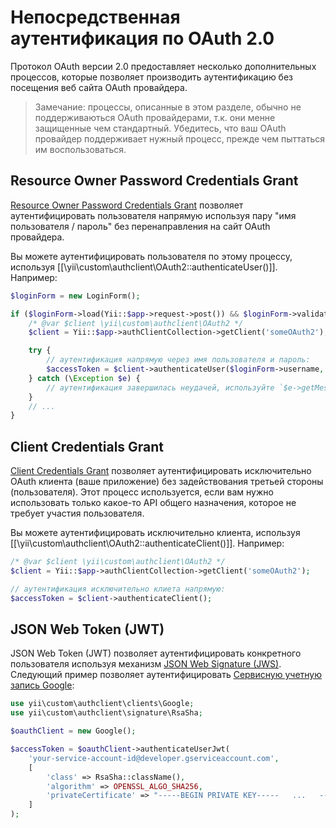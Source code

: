 Непосредственная аутентификация по OAuth 2.0
============================================

Протокол OAuth версии 2.0 предоставляет несколько дополнительных процессов, которые позволяет производить
аутентификацию без посещения веб сайта OAuth провайдера.

> Замечание: процессы, описанные в этом разделе, обычно не поддерживаються OAuth провайдерами, т.к. они менне
  защищенные чем стандартный. Убедитесь, что ваш OAuth провайдер поддерживает нужный процесс, прежде чем
  пыттаться им воспользоваться.


## Resource Owner Password Credentials Grant

[Resource Owner Password Credentials Grant](https://tools.ietf.org/html/rfc6749#section-4.3) позволяет аутентифицировать
пользователя напрямую используя пару "имя пользователя / пароль" без перенаправления на сайт OAuth провайдера.

Вы можете аутентифицировать пользователя по этому процессу, используя [[\yii\custom\authclient\OAuth2::authenticateUser()]].
Например:

```php
$loginForm = new LoginForm();

if ($loginForm->load(Yii::$app->request->post()) && $loginForm->validate()) {
    /* @var $client \yii\custom\authclient\OAuth2 */
    $client = Yii::$app->authClientCollection->getClient('someOAuth2');

    try {
        // аутентификация напрямую через имя пользователя и пароль:
        $accessToken = $client->authenticateUser($loginForm->username, $loginForm->password);
    } catch (\Exception $e) {
        // аутентификация завершилась неудачей, используйте `$e->getMessage()` для полной информации
    }
    // ...
}
```


## Client Credentials Grant

[Client Credentials Grant](https://tools.ietf.org/html/rfc6749#section-4.4) позволяет аутентифицировать исключительно
OAuth клиента (ваше приложение) без задействования третьей стороны (пользователя). Этот процесс используется, если
вам нужно использовать только какое-то API общего назначения, которое не требует участия пользователя.

Вы можете аутентифицировать исключительно клиента, используя [[\yii\custom\authclient\OAuth2::authenticateClient()]].
Например:

```php
/* @var $client \yii\custom\authclient\OAuth2 */
$client = Yii::$app->authClientCollection->getClient('someOAuth2');

// аутентификация исключительно клиета напрямую:
$accessToken = $client->authenticateClient();
```


## JSON Web Token (JWT)

JSON Web Token (JWT) позволяет аутентифицировать конкретного пользователя используя механизм [JSON Web Signature (JWS)](https://tools.ietf.org/html/rfc7515).
Следующий пример позволяет аутентифицировать [Сервисную учетную запись Google](https://developers.google.com/identity/protocols/OAuth2ServiceAccount):

```php
use yii\custom\authclient\clients\Google;
use yii\custom\authclient\signature\RsaSha;

$oauthClient = new Google();

$accessToken = $oauthClient->authenticateUserJwt(
    'your-service-account-id@developer.gserviceaccount.com',
    [
        'class' => RsaSha::className(),
        'algorithm' => OPENSSL_ALGO_SHA256,
        'privateCertificate' => "-----BEGIN PRIVATE KEY-----   ...   -----END PRIVATE KEY-----\n"
    ]
);
```

